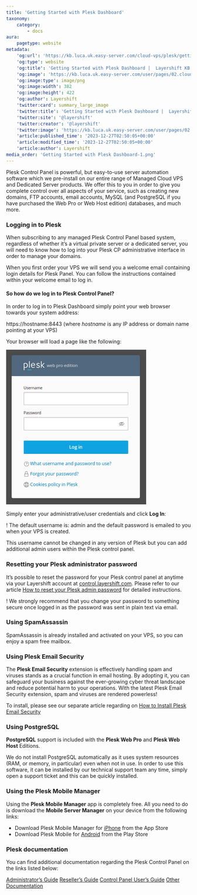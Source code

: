 ```yaml
---
title: 'Getting Started with Plesk Dashboard'
taxonomy:
    category:
        - docs
aura:
    pagetype: website
metadata:
    'og:url': 'https://kb.luca.uk.easy-server.com/cloud-vps/plesk/getting-started-with-plesk-dashboard'
    'og:type': website
    'og:title': 'Getting Started with Plesk Dashboard |  Layershift KB'
    'og:image': 'https://kb.luca.uk.easy-server.com/user/pages/02.cloud-vps/04.plesk/10.getting-started-with-plesk-dashboard/Getting Started with Plesk Dashboard-1.png'
    'og:image:type': image/png
    'og:image:width': 382
    'og:image:height': 422
    'og:author': Layershift
    'twitter:card': summary_large_image
    'twitter:title': 'Getting Started with Plesk Dashboard |  Layershift KB'
    'twitter:site': '@layershift'
    'twitter:creator': '@layershift'
    'twitter:image': 'https://kb.luca.uk.easy-server.com/user/pages/02.cloud-vps/04.plesk/10.getting-started-with-plesk-dashboard/Getting Started with Plesk Dashboard-1.png'
    'article:published_time': '2023-12-27T02:50:05+00:00'
    'article:modified_time': '2023-12-27T02:50:05+00:00'
    'article:author': Layershift
media_order: 'Getting Started with Plesk Dashboard-1.png'
---
```


Plesk Control Panel is powerful, but easy-to-use server automation software which we pre-install on our entire range of Managed Cloud VPS and Dedicated Server products. We offer this to you in order to give you complete control over all aspects of your service, such as creating new domains, FTP accounts, email accounts, MySQL (and PostgreSQL if you have purchased the Web Pro or Web Host edition) databases, and much more.

### Logging in to Plesk

When subscribing to any managed Plesk Control Panel based system, regardless of whether it’s a virtual private server or a dedicated server, you will need to know how to log into your Plesk CP administrative interface in order to manage your domains.

When you first order your VPS we will send you a welcome email containing login details for Plesk Panel. You can follow the instructions contained within your welcome email to log in.

#### So how do we log in to Plesk Control Panel?

In order to log in to Plesk Dashboard simply point your web browser towards your system address:

https://hostname:8443 (where _hostname_ is any IP address or domain name pointing at your VPS)

Your browser will load a page like the following:

![Getting%20Started%20with%20Plesk%20Dashboard-1](Getting%20Started%20with%20Plesk%20Dashboard-1.png "Getting%20Started%20with%20Plesk%20Dashboard-1")

Simply enter your administrative/user credentials and click **Log In**:

! The default username is: admin and the default password is emailed to you when your VPS is created.

This username cannot be changed in any version of Plesk but you can add additional admin users within the Plesk control panel.

### Resetting your Plesk administrator password

It’s possible to reset the password for your Plesk control panel at anytime via your Layershift account at [control.layershift.com](https://control.layershift.com). Please refer to our article [How to reset your Plesk admin password](/cloud-vps/plesk/how-to-reset-plesk-admin-password) for detailed instructions.

! We strongly recommend that you change your password to something secure once logged in as the password was sent in plain text via email.

### Using SpamAssassin 

SpamAssassin is already installed and activated on your VPS, so you can enjoy a spam free mailbox. 

### Using Plesk Email Security

The **Plesk Email Security** extension is effectively handling spam and viruses stands as a crucial function in email hosting. By adopting it, you can safeguard your business against the ever-growing cyber threat landscape and reduce potential harm to your operations. With the latest Plesk Email Security extension, spam and viruses are rendered powerless!

To install, please see our separate article regarding on [How to Install Plesk Email Security](/cloud-vps/plesk/installing-plesk-email-security)

### Using PostgreSQL

**PostgreSQL** support is included with the **Plesk Web Pro** and **Plesk Web Host** Editions.

We do not install PostgreSQL automatically as it uses system resources (RAM, or memory, in particular) even when not in use. In order to use this software, it can be installed by our technical support team any time, simply open a support ticket and this can be quickly installed.

### Using the Plesk Mobile Manager

Using the **Plesk Mobile Manager** app is completely free. All you need to do is download the **Mobile Server Manager** on your device from the following links:

* Download Plesk Mobile Manager for [iPhone](https://apps.apple.com/gb/app/plesk-mobile/id1086540296) from the App Store
* Download Plesk Mobile for [Android](https://play.google.com/store/apps/details?id=com.odin.plesk.mobile&pcampaignid=web_share) from the Play Store

### Plesk documentation

You can find additional documentation regarding the Plesk Control Panel on the links listed below:

[Administrator’s Guide](https://docs.plesk.com/en-US/obsidian/administrator-guide/about-plesk.70559/)
[Reseller’s Guide](https://docs.plesk.com/en-US/obsidian/reseller-guide/becoming-familiar-with-plesk.70426/)
[Control Panel User’s Guide](https://docs.plesk.com/en-US/obsidian/customer-guide/quick-start-with-plesk.69259/)
[Other Documentation](https://docs.plesk.com/en-US/obsidian/quick-start-guide/read-me-first.74371/)
